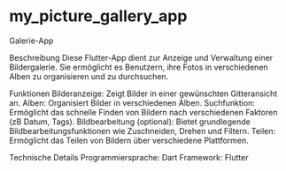 # my_picture_gallery_app

Galerie-App

Beschreibung
Diese Flutter-App dient zur Anzeige und Verwaltung einer Bildergalerie. Sie ermöglicht es Benutzern, ihre Fotos in verschiedenen Alben zu organisieren und zu durchsuchen.

Funktionen
Bilderanzeige: Zeigt Bilder in einer gewünschten Gitteransicht an.
Alben: Organisiert Bilder in verschiedenen Alben.
Suchfunktion: Ermöglicht das schnelle Finden von Bildern nach verschiedenen Faktoren (zB Datum, Tags).
Bildbearbeitung (optional): Bietet grundlegende Bildbearbeitungsfunktionen wie Zuschneiden, Drehen und Filtern.
Teilen: Ermöglicht das Teilen von Bildern über verschiedene Plattformen.

Technische Details
Programmiersprache: Dart
Framework: Flutter

